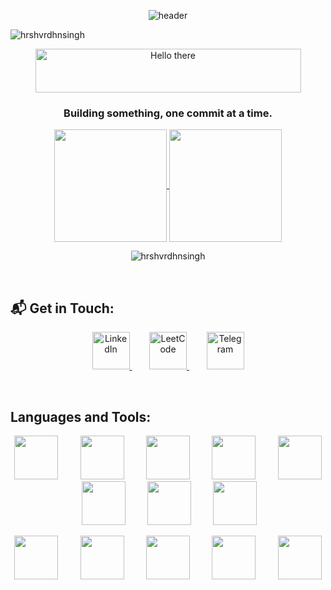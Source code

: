 <p align="center">
  <img src="https://raw.githubusercontent.com/halfrost/halfrost/master/icons/header_1.png" alt="header" />
</p>

<p align="left"> <img src="https://komarev.com/ghpvc/?username=hrshvrdhnsingh&label=visitors&color=0e75b6&style=flat" alt="hrshvrdhnsingh" /> </p> 

<p align="center">
  <a href="https://cooltext.com"><img src="https://images.cooltext.com/5730979.png" width="425" height="70" alt="Hello there" /></a>
</p>

<h3 align="center">Building something, one commit at a time.</h3>


<p align="center">
  <a href="https://github.com/hrshvrdhnsingh/github-readme-stats">
    <img height="180" align="center" src="https://github-readme-stats.vercel.app/api?username=hrshvrdhnsingh&show_icons=true&theme=tokyonight&hide_border=true" />
  </a> <a href="https://github.com/hrshvrdhnsingh/convoychat">
    <img height="180" align="center" src="https://github-readme-stats.vercel.app/api/top-langs/?username=hrshvrdhnsingh&theme=tokyonight&show_icons=true&hide_border=true&layout=compact" />
  </a>
</p> 
<p align="center">
  <img align="center" src="https://github-readme-streak-stats.herokuapp.com/?user=hrshvrdhnsingh&theme=tokyonight&hide_border=true" alt="hrshvrdhnsingh" />
</p>

<br/>

<h2 align="left">📬 Get in Touch:</h3>

<p align="center">
  <a href="https://linkedin.com/in/harshvardhan-singh-4p3sh17" target="_blank">
    <img src="https://raw.githubusercontent.com/rahuldkjain/github-profile-readme-generator/master/src/images/icons/Social/linked-in-alt.svg" alt="LinkedIn" width="60" height="60" />
  </a> &nbsp;&nbsp;&nbsp;&nbsp;&nbsp;&nbsp;

  <a href="https://www.leetcode.com/_culerforever_" target="_blank">
    <img src="https://raw.githubusercontent.com/rahuldkjain/github-profile-readme-generator/master/src/images/icons/Social/leet-code.svg" alt="LeetCode" width="60" height="60" />
  </a> &nbsp;&nbsp;&nbsp;&nbsp;&nbsp;&nbsp;

  <a href="https://t.me/ReallyThough10" target="_blank">
    <img src="https://cdn.jsdelivr.net/gh/simple-icons/simple-icons/icons/telegram.svg" alt="Telegram" width="60" height="60" />
  </a>
</p>

<br />

<h2 align="left">Languages and Tools:</h3>
<p align="center">
  <img src="https://cdn.jsdelivr.net/gh/devicons/devicon@latest/icons/vscode/vscode-original.svg" width="70" />&nbsp;&nbsp;&nbsp;&nbsp;&nbsp;&nbsp;&nbsp;&nbsp;
  <img src="https://cdn.jsdelivr.net/gh/devicons/devicon@latest/icons/react/react-original.svg" width="70" />&nbsp;&nbsp;&nbsp;&nbsp;&nbsp;&nbsp;&nbsp;&nbsp;
  <img src="https://cdn.jsdelivr.net/gh/devicons/devicon@latest/icons/javascript/javascript-original.svg" width="70" />&nbsp;&nbsp;&nbsp;&nbsp;&nbsp;&nbsp;&nbsp;&nbsp;
  <img src="https://cdn.jsdelivr.net/gh/devicons/devicon@latest/icons/express/express-original.svg" width="70" />&nbsp;&nbsp;&nbsp;&nbsp;&nbsp;&nbsp;&nbsp;&nbsp;
  <img src="https://cdn.jsdelivr.net/gh/devicons/devicon@latest/icons/nextjs/nextjs-original.svg" width="70" />&nbsp;&nbsp;&nbsp;&nbsp;&nbsp;&nbsp;&nbsp;&nbsp;
  <img src="https://cdn.jsdelivr.net/gh/devicons/devicon@latest/icons/spring/spring-original.svg" width="70" />&nbsp;&nbsp;&nbsp;&nbsp;&nbsp;&nbsp;&nbsp;&nbsp;
  <img src="https://cdn.jsdelivr.net/gh/devicons/devicon@latest/icons/java/java-original.svg" width="70" />&nbsp;&nbsp;&nbsp;&nbsp;&nbsp;&nbsp;&nbsp;&nbsp;
  <img src="https://cdn.jsdelivr.net/gh/devicons/devicon@latest/icons/bootstrap/bootstrap-original.svg" width="70" />&nbsp;&nbsp;&nbsp;&nbsp;&nbsp;&nbsp;&nbsp;&nbsp;
</p>
<p align="center">
  <img src="https://cdn.jsdelivr.net/gh/devicons/devicon@latest/icons/mongodb/mongodb-plain-wordmark.svg" width="70" />&nbsp;&nbsp;&nbsp;&nbsp;&nbsp;&nbsp;&nbsp;&nbsp;
  <img src="https://cdn.jsdelivr.net/gh/devicons/devicon@latest/icons/mysql/mysql-original-wordmark.svg" width="70" />&nbsp;&nbsp;&nbsp;&nbsp;&nbsp;&nbsp;&nbsp;&nbsp;
  <img src="https://cdn.jsdelivr.net/gh/devicons/devicon@latest/icons/nodejs/nodejs-original-wordmark.svg" width="70" />&nbsp;&nbsp;&nbsp;&nbsp;&nbsp;&nbsp;&nbsp;&nbsp;
  <img src="https://cdn.jsdelivr.net/gh/devicons/devicon@latest/icons/postman/postman-original.svg" width="70" />&nbsp;&nbsp;&nbsp;&nbsp;&nbsp;&nbsp;&nbsp;&nbsp;
  <img src="https://cdn.jsdelivr.net/gh/devicons/devicon@latest/icons/tailwindcss/tailwindcss-original.svg" width="70" />&nbsp;&nbsp;&nbsp;&nbsp;&nbsp;&nbsp;&nbsp;&nbsp;
</p>



